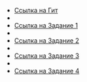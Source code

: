 - [Ссылка на Гит ](https://github.com/goryachkinama/web-lectures/blob/main/program-1-2025.md)
- 
- [Ссылка на Задание 1](https://github.com/goryachkinama/web-lectures/blob/main/src/lab_9_react.md)
- 
- [Ссылка на Задание 2](https://github.com/goryachkinama/web-lectures/blob/main/src/lab_10_react_hooks.md)
- 
- [Ссылка на Задание 3](https://github.com/goryachkinama/web-lectures/blob/main/src/lab_react_forms.md)
- 
- [Ссылка на Задание 4](https://github.com/goryachkinama/web-lectures/blob/main/src/lab_react_network.md)
